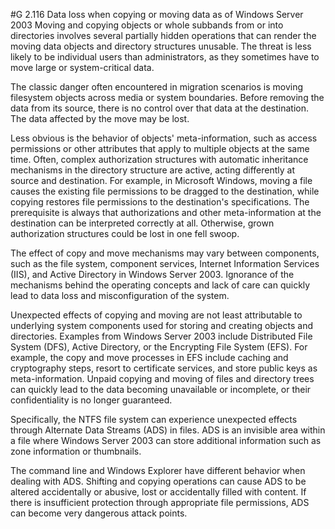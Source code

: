 #G 2.116 Data loss when copying or moving data as of Windows Server 2003
Moving and copying objects or whole subbands from or into directories involves several partially hidden operations that can render the moving data objects and directory structures unusable. The threat is less likely to be individual users than administrators, as they sometimes have to move large or system-critical data.

The classic danger often encountered in migration scenarios is moving filesystem objects across media or system boundaries. Before removing the data from its source, there is no control over that data at the destination. The data affected by the move may be lost.

Less obvious is the behavior of objects' meta-information, such as access permissions or other attributes that apply to multiple objects at the same time. Often, complex authorization structures with automatic inheritance mechanisms in the directory structure are active, acting differently at source and destination. For example, in Microsoft Windows, moving a file causes the existing file permissions to be dragged to the destination, while copying restores file permissions to the destination's specifications. The prerequisite is always that authorizations and other meta-information at the destination can be interpreted correctly at all. Otherwise, grown authorization structures could be lost in one fell swoop.

The effect of copy and move mechanisms may vary between components, such as the file system, component services, Internet Information Services (IIS), and Active Directory in Windows Server 2003. Ignorance of the mechanisms behind the operating concepts and lack of care can quickly lead to data loss and misconfiguration of the system.

Unexpected effects of copying and moving are not least attributable to underlying system components used for storing and creating objects and directories. Examples from Windows Server 2003 include Distributed File System (DFS), Active Directory, or the Encrypting File System (EFS). For example, the copy and move processes in EFS include caching and cryptography steps, resort to certificate services, and store public keys as meta-information. Unpaid copying and moving of files and directory trees can quickly lead to the data becoming unavailable or incomplete, or their confidentiality is no longer guaranteed.

Specifically, the NTFS file system can experience unexpected effects through Alternate Data Streams (ADS) in files. ADS is an invisible area within a file where Windows Server 2003 can store additional information such as zone information or thumbnails.

The command line and Windows Explorer have different behavior when dealing with ADS. Shifting and copying operations can cause ADS to be altered accidentally or abusive, lost or accidentally filled with content. If there is insufficient protection through appropriate file permissions, ADS can become very dangerous attack points.



